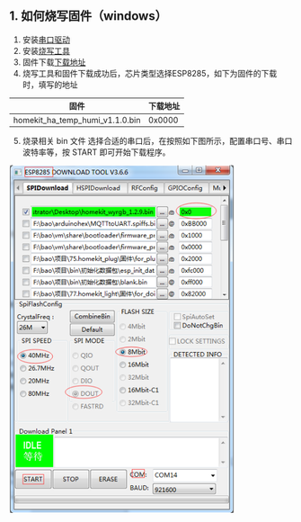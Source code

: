 ## 1. 如何烧写固件（windows）
1. 安装[串口驱动](https://github.com/SmartArduino/DoHome/tree/master/DoHome_HomeKit_Moon_Light/Drive)
2. 安装[烧写工具](http://espressif.com/en/support/download/other-tools)
3. 固件下载[下载地址](https://github.com/SmartArduino/DoHome/tree/master/DoHome_HomeKit_Temperature_Humidity_Sensor/Firmware)
4. 烧写工具和固件下载成功后，芯片类型选择ESP8285，如下为固件的下载时，填写的地址

|固件                           |下载地址        |
|-------------------------------|----------------|
|homekit_ha_temp_humi_v1.1.0.bin| 0x0000         |

5. 烧录相关 bin 文件
选择合适的串口后，在按照如下图所示，配置串口号、串口波特率等，按 START 即可开始下载程序。

<img src="../README_IMAGE/3.png" width="400" />
